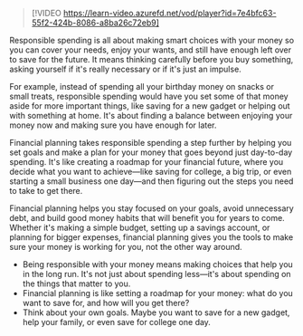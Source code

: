 > [!VIDEO https://learn-video.azurefd.net/vod/player?id=7e4bfc63-55f2-424b-8086-a8ba26c72eb9]

Responsible spending is all about making smart choices with your money so you can cover your needs, enjoy your wants, and still have enough left over to save for the future. It means thinking carefully before you buy something, asking yourself if it's really necessary or if it's just an impulse.

For example, instead of spending all your birthday money on snacks or small treats, responsible spending would have you set some of that money aside for more important things, like saving for a new gadget or helping out with something at home. It's about finding a balance between enjoying your money now and making sure you have enough for later.

Financial planning takes responsible spending a step further by helping you set goals and make a plan for your money that goes beyond just day-to-day spending. It's like creating a roadmap for your financial future, where you decide what you want to achieve—like saving for college, a big trip, or even starting a small business one day—and then figuring out the steps you need to take to get there. 

Financial planning helps you stay focused on your goals, avoid unnecessary debt, and build good money habits that will benefit you for years to come. Whether it's making a simple budget, setting up a savings account, or planning for bigger expenses, financial planning gives you the tools to make sure your money is working for you, not the other way around.

- Being responsible with your money means making choices that help you in the long run. It's not just about spending less—it's about spending on the things that matter to you.
- Financial planning is like setting a roadmap for your money: what do you want to save for, and how will you get there?
- Think about your own goals. Maybe you want to save for a new gadget, help your family, or even save for college one day. 